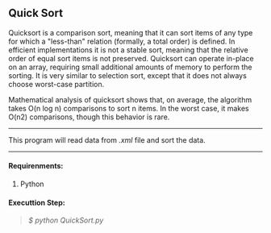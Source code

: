 ## Quick Sort


Quicksort is a comparison sort, meaning that it can sort items of any type for which a "less-than" relation (formally, a total order) is defined. In efficient implementations it is not a stable sort, meaning that the relative order of equal sort items is not preserved. Quicksort can operate in-place on an array, requiring small additional amounts of memory to perform the sorting. It is very similar to selection sort, except that it does not always choose worst-case partition.

Mathematical analysis of quicksort shows that, on average, the algorithm takes O(n log n) comparisons to sort n items. In the worst case, it makes O(n2) comparisons, though this behavior is rare.

___

This program will read data from *.xml* file and sort the data.

___

#### Requirenments:
 1. Python

#### Executtion Step:
> *$ python QuickSort.py*
